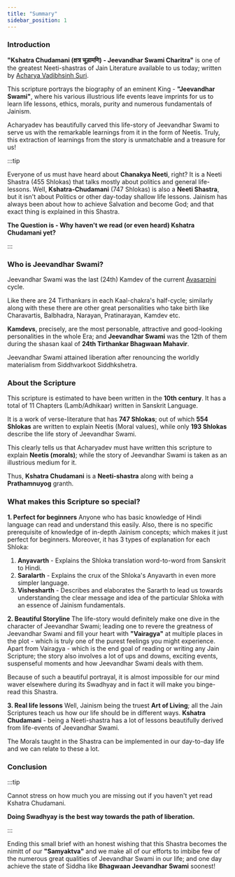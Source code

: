 ```yaml
---
title: "Summary"
sidebar_position: 1
---
```


### Introduction

**"Kshatra Chudamani (क्षत्र चूड़ामणि) - Jeevandhar Swami Charitra"** is one of the greatest Neeti-shastras of Jain Literature available to us today; written by [Acharya Vadibhsinh Suri](/docs/Biographies/Acharya_Vadibhsinh.md).

This scripture portrays the biography of an eminent King - **"Jeevandhar Swami"**, where his various illustrious life events leave imprints for us to learn life lessons, ethics, morals, purity and numerous fundamentals of Jainism.

Acharyadev has beautifully carved this life-story of Jeevandhar Swami to serve us with the remarkable learnings from it in the form of Neetis. Truly, this extraction of learnings from the story is unmatchable and a treasure for us!

:::tip ‎

Everyone of us must have heard about **Chanakya Neeti**, right? It is a Neeti Shastra (455 Shlokas) that talks mostly about politics and general life-lessons. Well, **Kshatra-Chudamani** (747 Shlokas) is also a **Neeti Shastra**, but it isn't about Politics or other day-today shallow life lessons. Jainism has always been about how to achieve Salvation and become God; and that exact thing is explained in this Shastra. 

**The Question is - Why haven't we read (or even heard) Kshatra Chudamani yet?**

:::

### Who is Jeevandhar Swami?

Jeevandhar Swami was the last (24th) Kamdev of the current [Avasarpini](/docs/Insights/Kaal_Chakra.md) cycle.

Like there are 24 Tirthankars in each Kaal-chakra's half-cycle; similarly along with these there are other great personalities who take birth like Charavartis, Balbhadra, Narayan, Pratinarayan, Kamdev etc.

**Kamdevs**, precisely, are the most personable, attractive and good-looking personalities in the whole Era; and **Jeevandhar Swami** was the 12th of them during the shasan kaal of **24th Tirthankar Bhagwaan Mahavir**.

Jeevandhar Swami attained liberation after renouncing the worldly materialism from Siddhvarkoot Siddhkshetra.

### About the Scripture

This scripture is estimated to have been written in the **10th century**. It has a total of 11 Chapters (Lamb/Adhikaar) written in Sanskrit Language.

It is a work of verse-literature that has **747 Shlokas**; out of which **554 Shlokas** are written to explain Neetis (Moral values), while only **193 Shlokas** describe the life story of Jeevandhar Swami.

This clearly tells us that Acharyadev must have written this scripture to explain **Neetis (morals)**; while the story of Jeevandhar Swami is taken as an illustrious medium for it.

Thus, **Kshatra Chudamani** is a **Neeti-shastra** along with being a **Prathamnuyog** granth.

### What makes this Scripture so special?

**1. Perfect for beginners**
Anyone who has basic knowledge of Hindi language can read and understand this easily. Also, there is no specific prerequisite of knowledge of in-depth Jainism concepts; which makes it just perfect for beginners. Moreover, it has 3 types of explanation for each Shloka:

1. **Anyavarth** - Explains the Shloka translation word-to-word from Sanskrit to Hindi.
2. **Saralarth** - Explains the crux of the Shloka's Anyavarth in even more simpler language.
3. **Vishesharth** - Describes and elaborates the Sararth to lead us towards understanding the clear message and idea of the particular Shloka with an essence of Jainism fundamentals.

**2. Beautiful Storyline**
The life-story would definitely make one dive in the character of Jeevandhar Swami; leading one to revere the greatness of Jeevandhar Swami and fill your heart with **"Vairagya"** at multiple places in the plot - which is truly one of the purest feelings you might experience. Apart from Vairagya - which is the end goal of reading or writing any Jain Scripture; the story also involves a lot of ups and downs, exciting events, suspenseful moments and how Jeevandhar Swami deals with them. 

Because of such a beautiful portrayal, it is almost impossible for our mind waver elsewhere during its Swadhyay and in fact it will make you binge-read this Shastra. 

**3. Real life lessons**
Well, Jainism being the truest **Art of Living**; all the Jain Scriptures teach us how our life should be in different ways. **Kshatra Chudamani** - being a Neeti-shastra has a lot of lessons beautifully derived from life-events of Jeevandhar Swami. 

The Morals taught in the Shastra can be implemented in our day-to-day life and we can relate to these a lot.

### Conclusion

:::tip ‎

Cannot stress on how much you are missing out if you haven't yet read Kshatra Chudamani. 

**Doing Swadhyay is the best way towards the path of liberation.**

:::

Ending this small brief with an honest wishing that this Shastra becomes the nimitt of our **"Samyaktva"** and we make all of our efforts to imbibe few of the numerous great qualities of Jeevandhar Swami in our life; and one day achieve the state of Siddha like **Bhagwaan Jeevandhar Swami** soonest!








